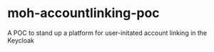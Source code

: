 # moh-accountlinking-poc
A POC to stand up a platform for user-initated account linking in the Keycloak
